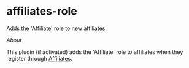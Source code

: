 affiliates-role
===============

Adds the 'Affiliate' role to new affiliates.

_About_

This plugin (if activated) adds the 'Affiliate' role to affiliates when they register through <a href="http://www.itthinx.com/plugins/affiliates/">Affiliates</a>.
